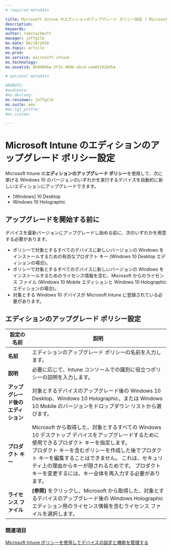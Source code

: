 ```yaml
---
# required metadata

title: Microsoft Intune のエディションのアップグレード ポリシー設定 | Microsoft Intune
description:
keywords:
author: robstackmsft
manager: jeffgilb
ms.date: 04/28/2016
ms.topic: article
ms.prod:
ms.service: microsoft-intune
ms.technology:
ms.assetid: 8589866a-3f13-489b-a5cd-cee017d16d54

# optional metadata

#ROBOTS:
#audience:
#ms.devlang:
ms.reviewer: jeffgilb
ms.suite: ems
#ms.tgt_pltfrm:
#ms.custom:

---
```


# Microsoft Intune のエディションのアップグレード ポリシー設定
Microsoft Intune の**エディションのアップグレード ポリシー**を使用して、次に挙げる Windows 10 のバージョンのいずれかを実行するデバイスを自動的に新しいエディションにアップグレードできます。
* [Windows] 10 Desktop
* Windows 10 Holographic

## アップグレードを開始する前に
デバイスを最新バージョンにアップグレードし始める前に、次のいずれかを用意する必要があります。
* ポリシーで対象とするすべてのデバイスに新しいバージョンの Windows をインストールするための有効なプロダクト キー (Windows 10 Desktop エディションの場合)。
* ポリシーで対象とするすべてのデバイスに新しいバージョンの Windows をインストールするためのライセンス情報を含む、Microsoft からのライセンス ファイル (Windows 10 Mobile エディションと Windows 10 Holographic エディションの場合)。
* 対象とする Windows 10 デバイスが Microsoft Intune に登録されている必要があります。

## エディションのアップグレード ポリシー設定

|設定の名前|説明|
|-|-|
|**名前**|エディションのアップグレード ポリシーの名前を入力します。|
|**説明**|必要に応じて、Intune コンソールでの識別に役立つポリシーの説明を入力します。
|**アップグレード後のエディション**|対象とするデバイスのアップグレード後の Windows 10 Desktop、Windows 10 Holographic、または Windows 10 Mobile のバージョンをドロップダウン リストから選びます。
|**プロダクト キー**|Microsoft から取得した、対象とするすべての Windows 10 デスクトップ デバイスをアップグレードするために使用できるプロダクト キーを指定します。<br>プロダクト キーを含むポリシーを作成した後でプロダクト キーを編集することはできません。 これは、セキュリティ上の理由からキーが隠されるためです。 プロダクト キーを変更するには、キー全体を再入力する必要があります。
|**ライセンス ファイル**|**[参照]** をクリックし、Microsoft から取得した、対象とするデバイスのアップグレード後の Windows Holographic エディション用のライセンス情報を含むライセンス ファイルを選択します。

### 関連項目
[Microsoft Intune ポリシーを使用してデバイスの設定と機能を管理する](manage-settings-and-features-on-your-devices-with-microsoft-intune-policies.md)

<!--HONumber=May16_HO1-->


